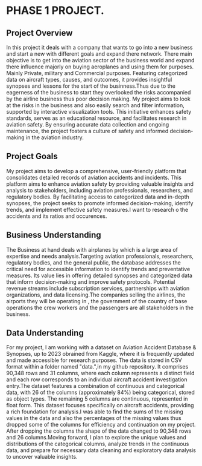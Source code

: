 # PHASE 1 PROJECT.

## Project Overview

In this project it deals with a company that wants to go into a new business and start a new with different goals and expand there network. There main objective is to get into the aviation sector of the business world and expand there influence majorly on buying aeroplanes and using them for purposes. Mainly Private, military and Commercial purposes. Featuring categorized data on aircraft types, causes, and outcomes, it provides insightful synopses and lessons for the start of the businness.Thus due to the eagerness of the business to start they overlooked the risks accompanied by the airline business thus poor decision making. My project aims to look at the risks in the business and also easily search and filter information, supported by interactive visualization tools. This initiative enhances safety standards, serves as an educational resource, and facilitates research in aviation safety. By ensuring accurate data collection and ongoing maintenance, the project fosters a culture of safety and informed decision-making in the aviation industry.

## Project Goals
My project aims to develop a comprehensive, user-friendly platform that consolidates detailed records of aviation accidents and incidents. This platform aims to enhance aviation safety by providing valuable insights and analysis to stakeholders, including aviation professionals, researchers, and regulatory bodies. By facilitating access to categorized data and in-depth synopses, the project seeks to promote informed decision-making, identify trends, and implement effective safety measures.I want to research o the accidents and its ratios and occurences.


## Business Understanding

The Business at hand deals with airplanes by which is a large area of expertise and needs analysis.Targeting aviation professionals, researchers, regulatory bodies, and the general public, the database addresses the critical need for accessible information to identify trends and preventative measures. Its value lies in offering detailed synopses and categorized data that inform decision-making and improve safety protocols. Potential revenue streams include subscription services, partnerships with aviation organizations, and data licensing.The companies selling the airlines, the airports they will be operating in , the government of the country of base operations the crew workers and the passengers are all stakeholders in the business.

## Data Understanding

For my project, I am working with a dataset on Aviation Accident Database & Synopses, up to 2023 obrained from Kaggle, where it is frequently updated and made accessible for research purposes. The data is stored in CSV format within a folder named "data.",in my github repository. It comprises 90,348 rows and 31 columns, where each column represents a distinct field and each row corresponds to an individual aircraft accident investigation entry.The dataset features a combination of continuous and categorical data, with 26 of the columns (approximately 84%) being categorical, stored as object types. The remaining 5 columns are continuous, represented in float form. This dataset focuses specifically on aircraft accidents, providing a rich foundation for analysis.I was able to find the sums of the missing values in the data and also the percentages of the missing values thus dropped some of the columns for efficiency and continuation on my project. After dropping the columns the shape of the data changed to 90,348 rows and 26 columns.Moving forward, I plan to explore the unique values and distributions of the categorical columns, analyze trends in the continuous data, and prepare for necessary data cleaning and exploratory data analysis to uncover valuable insights.

